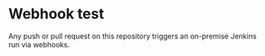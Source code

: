 # Webhook test
Any push or pull request on this repository triggers an on-premise Jenkins run via webhooks. 
